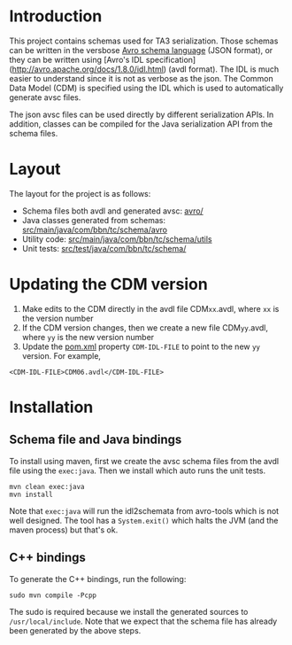 # Introduction
This project contains schemas used for TA3 serialization.
Those schemas can be written in the versbose 
[Avro schema language](http://avro.apache.org/docs/1.8.0/spec.html) (JSON format),
or they can be written using 
[Avro's IDL specification] (http://avro.apache.org/docs/1.8.0/idl.html) (avdl format).
The IDL is much easier to understand since it is not as
verbose as the json. The Common Data Model (CDM) is specified using the IDL
which is used to automatically generate avsc files.

The json avsc files can be used directly by different serialization APIs.
In addition, classes can be compiled for the Java serialization API
from the schema files.

# Layout
The layout for the project is as follows:
 * Schema files both avdl and generated avsc: [avro/](avro/)
 * Java classes generated from schemas: [src/main/java/com/bbn/tc/schema/avro](src/main/java/com/bbn/tc/schema/avro)
 * Utility code: [src/main/java/com/bbn/tc/schema/utils](src/main/java/com/bbn/tc/schema/utils)
 * Unit tests: [src/test/java/com/bbn/tc/schema/](src/test/java/com/bbn/tc/schema/)

# Updating the CDM version
1. Make edits to the CDM directly in the avdl file CDM`xx`.avdl, where `xx` is the version number
2. If the CDM version changes, then we create a new file CDM`yy`.avdl, where `yy` is the new version number
3. Update the [pom.xml](pom.xml) property `CDM-IDL-FILE` to point to the new `yy` version. For example,
```
<CDM-IDL-FILE>CDM06.avdl</CDM-IDL-FILE>
```

# Installation
## Schema file and Java bindings
To install using maven, first we create the avsc schema files from the avdl file using the `exec:java`.
Then we install which auto runs the unit tests.
```
mvn clean exec:java
mvn install
```
Note that `exec:java` will run the idl2schemata from avro-tools which is not well designed.
The tool has a `System.exit()` which halts the JVM (and the maven process) but that's ok.

## C++ bindings
To generate the C++ bindings, run the following:
```
sudo mvn compile -Pcpp
```
The sudo is required because we install the generated sources to `/usr/local/include`.
Note that we expect that the schema file has already been generated by the above steps.
